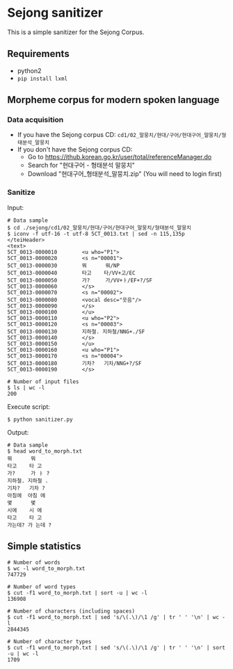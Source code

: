 # Sejong sanitizer

This is a simple sanitizer for the Sejong Corpus.

## Requirements

- python2
- `pip install lxml`

## Morpheme corpus for modern spoken language

### Data acquisition

- If you have the Sejong corpus CD: `cd1/02_말뭉치/현대/구어/현대구어_말뭉치/형태분석_말뭉치`
- If you don't have the Sejong corpus CD:
    - Go to https://ithub.korean.go.kr/user/total/referenceManager.do
    - Search for "현대구어 - 형태분석 말뭉치"
    - Download "현대구어_형태분석_말뭉치.zip" (You will need to login first)

### Sanitize

Input:

    # Data sample
    $ cd ./sejong/cd1/02_말뭉치/현대/구어/현대구어_말뭉치/형태분석_말뭉치
    $ iconv -f utf-16 -t utf-8 5CT_0013.txt | sed -n 115,135p
    </teiHeader>
    <text>
    5CT_0013-0000010        <u who="P1">
    5CT_0013-0000020        <s n="00001">
    5CT_0013-0000030        뭐      뭐/NP
    5CT_0013-0000040        타고    타/VV+고/EC
    5CT_0013-0000050        가?     가/VV+ㅏ/EF+?/SF
    5CT_0013-0000060        </s>
    5CT_0013-0000070        <s n="00002">
    5CT_0013-0000080        <vocal desc="웃음"/>
    5CT_0013-0000090        </s>
    5CT_0013-0000100        </u>
    5CT_0013-0000110        <u who="P2">
    5CT_0013-0000120        <s n="00003">
    5CT_0013-0000130        지하철. 지하철/NNG+./SF
    5CT_0013-0000140        </s>
    5CT_0013-0000150        </u>
    5CT_0013-0000160        <u who="P1">
    5CT_0013-0000170        <s n="00004">
    5CT_0013-0000180        기차?   기차/NNG+?/SF
    5CT_0013-0000190        </s>

    # Number of input files
    $ ls | wc -l
    200

Execute script:

    $ python sanitizer.py

Output:

    # Data sample
    $ head word_to_morph.txt
    뭐      뭐
    타고    타 고
    가?     가 ㅏ ?
    지하철. 지하철 .
    기차?   기차 ?
    아침에  아침 에
    몇      몇
    시에    시 에
    타고    타 고
    가는데? 가 는데 ?

## Simple statistics

    # Number of words
    $ wc -l word_to_morph.txt
    747729

    # Number of word types
    $ cut -f1 word_to_morph.txt | sort -u | wc -l
    136908

    # Number of characters (including spaces)
    $ cut -f1 word_to_morph.txt | sed 's/\(.\)/\1 /g' | tr ' ' '\n' | wc -l
    2844345

    # Number of character types
    $ cut -f1 word_to_morph.txt | sed 's/\(.\)/\1 /g' | tr ' ' '\n' | sort -u | wc -l
    1709
